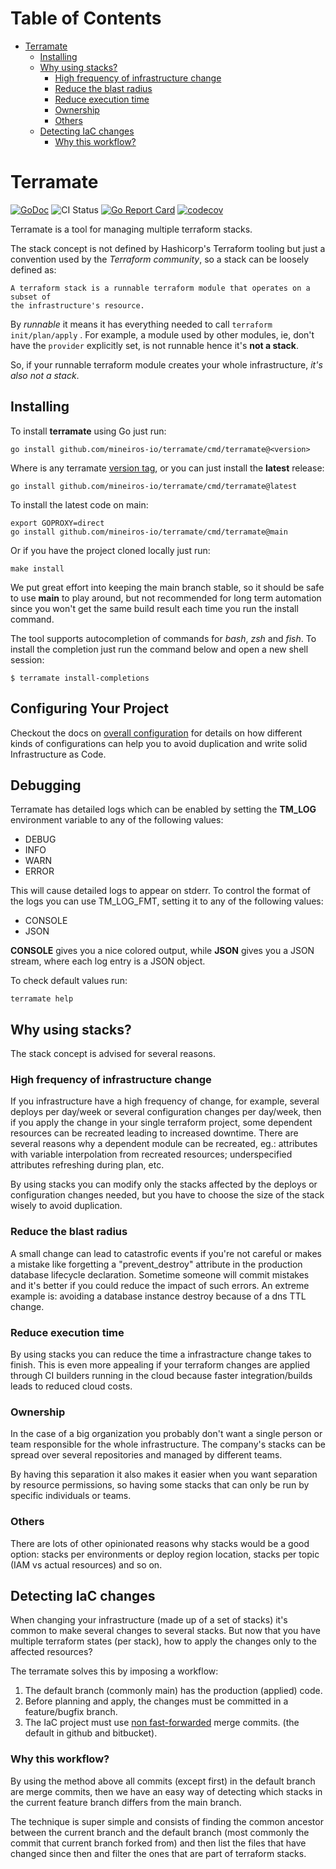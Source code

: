 <!-- mdtocstart -->

# Table of Contents

- [Terramate](#terramate)
    - [Installing](#installing)
    - [Why using stacks?](#why-using-stacks)
        - [High frequency of infrastructure change](#high-frequency-of-infrastructure-change)
        - [Reduce the blast radius](#reduce-the-blast-radius)
        - [Reduce execution time](#reduce-execution-time)
        - [Ownership](#ownership)
        - [Others](#others)
    - [Detecting IaC changes](#detecting-iac-changes)
        - [Why this workflow?](#why-this-workflow)

<!-- mdtocend -->

# Terramate

[![GoDoc](https://pkg.go.dev/badge/github.com/mineiros-io/terramate)](https://pkg.go.dev/github.com/mineiros-io/terramate)
![CI Status](https://github.com/mineiros-io/terramate/actions/workflows/ci.yml/badge.svg)
[![Go Report Card](https://goreportcard.com/badge/github.com/mineiros-io/terramate)](https://goreportcard.com/report/github.com/mineiros-io/terramate)
[![codecov](https://codecov.io/gh/mineiros-io/terramate/branch/main/graph/badge.svg?token=gMRUkVUAQ4)](https://codecov.io/gh/mineiros-io/terramate)

Terramate is a tool for managing multiple terraform stacks.

The stack concept is not defined by Hashicorp's Terraform tooling but just a
convention used by the _Terraform community_, so a stack can be loosely defined
as:

```
A terraform stack is a runnable terraform module that operates on a subset of
the infrastructure's resource.
```

By _runnable_ it means it has everything needed to call
`terraform init/plan/apply` . For example, a module used by other modules, ie,
don't have the `provider` explicitly set, is not runnable hence it's
**not a stack**.

So, if your runnable terraform module creates your whole infrastructure, *it's
also not a stack*.


## Installing

To install **terramate** using Go just run:

```
go install github.com/mineiros-io/terramate/cmd/terramate@<version>
```

Where **<version>** is any terramate [version tag](https://github.com/mineiros-io/terramate/tags),
or you can just install the **latest** release:

```
go install github.com/mineiros-io/terramate/cmd/terramate@latest
```

To install the latest code on main:

```
export GOPROXY=direct
go install github.com/mineiros-io/terramate/cmd/terramate@main
```

Or if you have the project cloned locally just run:

```
make install
```

We put great effort into keeping the main branch stable, so it should be safe
to use **main** to play around, but not recommended for long term automation
since you won't get the same build result each time you run the install command.

The tool supports autocompletion of commands for *bash*, *zsh* and *fish*. To
install the completion just run the command below and open a new shell session:

```
$ terramate install-completions
```

## Configuring Your Project

Checkout the docs on [overall configuration](docs/config.md) for details
on how different kinds of configurations can help you to avoid duplication
and write solid Infrastructure as Code.


## Debugging

Terramate has detailed logs which can be enabled by setting the **TM\_LOG**
environment variable to any of the following values:

* DEBUG
* INFO
* WARN
* ERROR

This will cause detailed logs to appear on stderr. To control the format of
the logs you can use TM\_LOG\_FMT, setting it to any of the following values:

* CONSOLE
* JSON

**CONSOLE** gives you a nice colored output, while **JSON** gives you a JSON
stream, where each log entry is a JSON object.

To check default values run:

```
terramate help
```


## Why using stacks?

The stack concept is advised for several reasons. 

### High frequency of infrastructure change

If you infrastructure have a high frequency of change, for example, several
deploys per day/week or several configuration changes per day/week, then if you
apply the change in your single terraform project, some dependent resources can
be recreated leading to increased downtime. There are several reasons why a
dependent module can be recreated, eg.: attributes with variable interpolation
from recreated resources; underspecified attributes refreshing during plan, etc.

By using stacks you can modify only the stacks affected by the deploys or
configuration changes needed, but you have to choose the size of the stack
wisely to avoid duplication.

### Reduce the blast radius

A small change can lead to catastrofic events if you're not careful or makes a
mistake like forgetting a "prevent_destroy" attribute in the production database
lifecycle declaration. Sometime someone will commit mistakes and it's better if
you could reduce the impact of such errors.
An extreme example is: avoiding a database instance destroy because of a dns TTL
change.

### Reduce execution time

By using stacks you can reduce the time a infrastracture change takes to finish.
This is even more appealing if your terraform changes are applied through CI
builders running in the cloud because faster integration/builds leads to reduced
cloud costs.

### Ownership

In the case of a big organization you probably don't want a single person or
team responsible for the whole infrastructure. The company's stacks can be
spread over several repositories and managed by different teams.

By having this separation it also makes it easier when you want separation
by resource permissions, so having some stacks that can only be run by
specific individuals or teams.

### Others

There are lots of other opinionated reasons why stacks would be a good option:
stacks per environments or deploy region location, stacks per topic (IAM vs
actual resources) and so on.

## Detecting IaC changes

When changing your infrastructure (made up of a set of stacks) it's common to
make several changes to several stacks. But now that you have multiple terraform
states (per stack), how to apply the changes only to the affected resources?

The terramate solves this by imposing a workflow:

1. The default branch (commonly main) has the production (applied) code.
2. Before planning and apply, the changes must be committed in a feature/bugfix
  branch.
3. The IaC project must use [non
  fast-forwarded](https://git-scm.com/docs/git-merge#_fast_forward_merge) merge
  commits. (the default in github and bitbucket).

### Why this workflow?

By using the method above all commits (except first) in the default branch are
merge commits, then we have an easy way of detecting which stacks in the current
feature branch differs from the main branch.

The technique is super simple and consists of finding the common ancestor
between the current branch and the default branch (most commonly the commit that
current branch forked from) and then list the files that have changed since then
and filter the ones that are part of terraform stacks.
